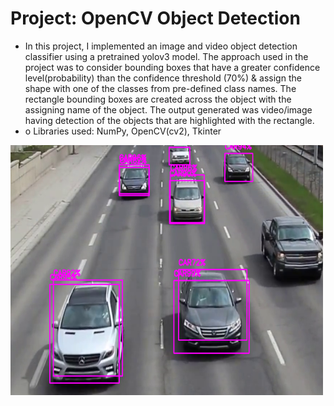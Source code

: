 # **Project: OpenCV Object Detection**

* In this project, I implemented an image and video object detection classifier using a pretrained yolov3 model. The approach used in the project was to consider bounding boxes that have a greater confidence level(probability) than the confidence threshold (70%) & assign the shape with one of the classes from pre-defined class names. The rectangle bounding boxes are created across the object with the assigning name of the object. The output generated was video/image having detection of the objects that are highlighted with the rectangle.
* o	Libraries used: NumPy, OpenCV(cv2), Tkinter

<img src="https://github.com/bhatt-priyadutt/priyadutt-portfolio/blob/main/images/opencv.png" width=500px height=400px/>
